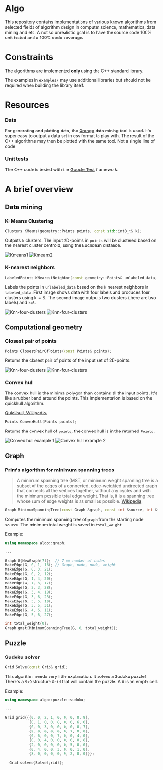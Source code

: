 Algo
===============================
This repository contains implementations of various known algorithms from selected fields of algorithm design in computer science, 
mathematics, data mining and etc. A not so unrealistic goal is to have the source code 100% unit tested and a 100% code coverage. 


# Constraints

The algorithms are implemented **only** using the C++ standard library.

The examples in `examples/` may use additional libraries but should not be required when building the library itself.

# Resources

### Data
For generating and plotting data, the [Orange](https://orange.biolab.si) data mining tool is used. It's super easy to 
output a data set in csv format to play with. The result of the C++ algorithms may then be plotted with the 
same tool. Not a single line of code.

### Unit tests
The C++ code is tested with the [Google Test](https://github.com/google/googletest) framework.

# A brief overview

## Data mining

### K-Means Clustering

```cpp
Clusters KMeans(geometry::Points points, const std::int8_t& k);
```
Outputs `k` clusters. The input 2D-points in `points` will be clustered based on the nearest cluster centroid, using the Euclidean distance.


![Kmeans1](images/kmeans1.png) ![Kmeans2](images/kmeans2.png)

### K-nearest neighbors

```cpp
LabeledPoints KNearestNeighbor(const geometry::Points& unlabeled_data, LabeledPoints& labeled_data, const std::uint8_t& k);
```

Labels the points in `unlabeled_data` based on the `k` nearest neighbors in `labeled_data`. First image shows data with four labels and produces four clusters using `k = 5`.
The second image outputs two clusters (there are two labels) and `k=5`.

![Knn-four-clusters](images/knn1.png) ![Knn-four-clusters](images/knn2.png)

## Computational geometry

### Closest pair of points

```cpp
Points ClosestPairOfPoints(const Points& points);
```
Returns the closest pair of points of the input set of 2D-points.

![Knn-four-clusters](images/closest_pair.png) ![Knn-four-clusters](images/closest_pair_zoom.png)

### Convex hull

The convex hull is the minimal polygon than contains all the input points. It's like a rubber band around the points.
This implementation is based on the quickhull algorithm.

[Quickhull, Wikipedia.](https://en.wikipedia.org/wiki/Quickhull)

```cpp
Points ConvexHull(Points points);
```

Returns the convex hull of `points`, the convex hull is in the returned `Points`.

![Convex hull example 1](images/convexhull1.png) ![Convex hull example 2](images/convexhull2.png)

## Graph

### Prim's algorithm for minimum spanning trees

> A minimum spanning tree (MST) or minimum weight spanning tree is a subset of the edges of a connected, edge-weighted 
>undirected graph that connects all the vertices together, without any cycles and with the minimum possible total edge 
>weight. That is, it is a spanning tree whose sum of edge weights is as small as possible. 
> [Wikipedia](https://en.wikipedia.org/wiki/Minimum_spanning_tree).

```cpp
Graph MinimumSpanningTree(const Graph &graph, const int &source, int &total_weight);
```
Computes the minimum spanning tree of`graph` from the starting node `source`. The minimum total weight is saved in `total_weight`.


Example:

```cpp
using namespace algo::graph;

...

Graph G{NewGraph(7)};  // 7 == number of nodes
MakeEdge(G, 0, 1, 16); // Graph, node, node, weight
MakeEdge(G, 0, 3, 21);
MakeEdge(G, 0, 2, 12);
MakeEdge(G, 1, 4, 20);
MakeEdge(G, 1, 3, 17);
MakeEdge(G, 2, 3, 28);
MakeEdge(G, 3, 4, 18);
MakeEdge(G, 3, 6, 23);
MakeEdge(G, 3, 5, 19);
MakeEdge(G, 3, 5, 31);
MakeEdge(G, 4, 6, 11);
MakeEdge(G, 5, 6, 27);

int total_weight{0};
Graph gmst{MinimumSpanningTree(G, 0, total_weight)};
```


## Puzzle

### Sudoku solver

```cpp
Grid Solve(const Grid& grid); 
```

This algorithm needs very little explanation. It solves a Sudoku puzzle! There's a `9x9` structure `Grid` that will contain 
the puzzle. A `0` is an empty cell.
 
Example:
```cpp
using namespace algo::puzzle::sudoku;

...  

Grid grid{{{0, 0, 2, 1, 0, 0, 0, 0, 9},
           {0, 1, 0, 0, 8, 0, 0, 6, 0},
           {0, 0, 3, 0, 0, 0, 0, 0, 7},
           {9, 0, 0, 0, 0, 0, 7, 0, 0},
           {0, 6, 0, 0, 7, 0, 0, 4, 0},
           {0, 0, 4, 0, 0, 0, 0, 0, 8},
           {2, 0, 0, 0, 0, 0, 5, 0, 0},
           {0, 4, 0, 0, 3, 0, 0, 1, 0},
           {8, 0, 0, 0, 0, 9, 2, 0, 0}}};

  Grid solved{Solve(grid)};
```


